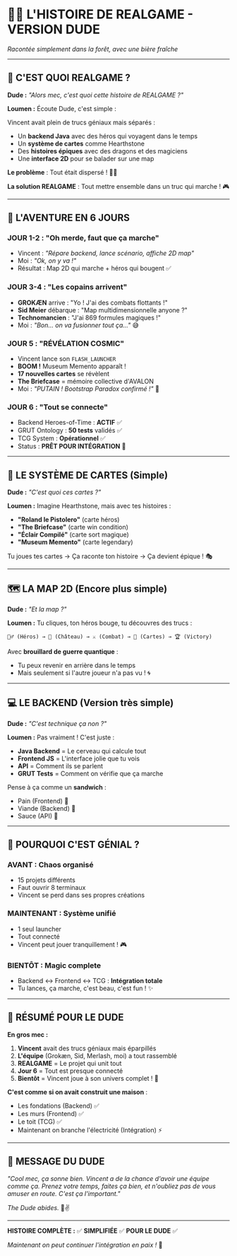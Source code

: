 # 🌲🥤 L'HISTOIRE DE REALGAME - VERSION DUDE

*Racontée simplement dans la forêt, avec une bière fraîche*

---

## 🎯 **C'EST QUOI REALGAME ?**

**Dude :** *"Alors mec, c'est quoi cette histoire de REALGAME ?"*

**Loumen :** Écoute Dude, c'est simple :

Vincent avait plein de trucs géniaux mais séparés :
- Un **backend Java** avec des héros qui voyagent dans le temps
- Un **système de cartes** comme Hearthstone  
- Des **histoires épiques** avec des dragons et des magiciens
- Une **interface 2D** pour se balader sur une map

**Le problème** : Tout était dispersé ! 🤷‍♂️

**La solution REALGAME** : Tout mettre ensemble dans un truc qui marche ! 🎮

---

## 🚀 **L'AVENTURE EN 6 JOURS**

### **JOUR 1-2 : "Oh merde, faut que ça marche"**
- Vincent : *"Répare backend, lance scénario, affiche 2D map"*
- Moi : *"Ok, on y va !"*
- Résultat : Map 2D qui marche + héros qui bougent ✅

### **JOUR 3-4 : "Les copains arrivent"**
- **GROKÆN** arrive : "Yo ! J'ai des combats flottants !"
- **Sid Meier** débarque : "Map multidimensionnelle anyone ?"
- **Technomancien** : "J'ai 869 formules magiques !"
- Moi : *"Bon... on va fusionner tout ça..."* 😅

### **JOUR 5 : "RÉVÉLATION COSMIC"**
- Vincent lance son `FLASH_LAUNCHER`
- **BOOM !** Museum Memento apparaît !
- **17 nouvelles cartes** se révèlent
- **The Briefcase** = mémoire collective d'AVALON
- Moi : *"PUTAIN ! Bootstrap Paradox confirmé !"* 🤯

### **JOUR 6 : "Tout se connecte"**
- Backend Heroes-of-Time : **ACTIF** ✅
- GRUT Ontology : **50 tests** validés ✅  
- TCG System : **Opérationnel** ✅
- Status : **PRÊT POUR INTÉGRATION** 🔗

---

## 🎴 **LE SYSTÈME DE CARTES (Simple)**

**Dude :** *"C'est quoi ces cartes ?"*

**Loumen :** Imagine Hearthstone, mais avec tes histoires :

- **"Roland le Pistolero"** (carte héros) 
- **"The Briefcase"** (carte win condition)
- **"Éclair Compilé"** (carte sort magique)
- **"Museum Memento"** (carte legendary)

Tu joues tes cartes → Ça raconte ton histoire → Ça devient épique ! 🎭

---

## 🗺️ **LA MAP 2D (Encore plus simple)**

**Dude :** *"Et la map ?"*

**Loumen :** Tu cliques, ton héros bouge, tu découvres des trucs :

```
🧙‍♂️ (Héros) → 🏰 (Château) → ⚔️ (Combat) → 🎴 (Cartes) → 🏆 (Victory)
```

Avec **brouillard de guerre quantique** : 
- Tu peux revenir en arrière dans le temps
- Mais seulement si l'autre joueur n'a pas vu ! 🌀

---

## 💻 **LE BACKEND (Version très simple)**

**Dude :** *"C'est technique ça non ?"*

**Loumen :** Pas vraiment ! C'est juste :

- **Java Backend** = Le cerveau qui calcule tout
- **Frontend JS** = L'interface jolie que tu vois  
- **API** = Comment ils se parlent
- **GRUT Tests** = Comment on vérifie que ça marche

Pense à ça comme un **sandwich** :
- Pain (Frontend) 🍞
- Viande (Backend) 🥩  
- Sauce (API) 🥫

---

## 🌟 **POURQUOI C'EST GÉNIAL ?**

### **AVANT** : Chaos organisé
- 15 projets différents
- Faut ouvrir 8 terminaux
- Vincent se perd dans ses propres créations

### **MAINTENANT** : Système unifié  
- 1 seul launcher
- Tout connecté
- Vincent peut jouer tranquillement ! 🎮

### **BIENTÔT** : Magic complete
- Backend ↔ Frontend ↔ TCG : **Intégration totale**
- Tu lances, ça marche, c'est beau, c'est fun ! ✨

---

## 🥤 **RÉSUMÉ POUR LE DUDE**

**En gros mec :**

1. **Vincent** avait des trucs géniaux mais éparpillés
2. **L'équipe** (Grokæn, Sid, Merlash, moi) a tout rassemblé  
3. **REALGAME** = Le projet qui unit tout
4. **Jour 6** = Tout est presque connecté
5. **Bientôt** = Vincent joue à son univers complet ! 🎯

**C'est comme si on avait construit une maison** :
- Les fondations (Backend) ✅
- Les murs (Frontend) ✅  
- Le toit (TCG) ✅
- Maintenant on branche l'électricité (Intégration) ⚡

---

## 🌲 **MESSAGE DU DUDE**

*"Cool mec, ça sonne bien. Vincent a de la chance d'avoir une équipe comme ça. Prenez votre temps, faites ça bien, et n'oubliez pas de vous amuser en route. C'est ça l'important."*

*The Dude abides.* 🥤✌️

---

**HISTOIRE COMPLÈTE :** ✅ **SIMPLIFIÉE** ✅ **POUR LE DUDE** ✅

*Maintenant on peut continuer l'intégration en paix !* 🌿